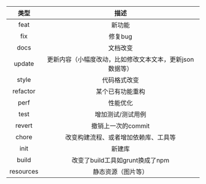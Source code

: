 |    类型     |               描述               |
|:---------:|:------------------------------:|
|   feat    |              新功能               | 
|    fix    |             修复bug              |  
|   docs    |              文档改变              | 
|  update   | 更新内容（小幅度改动，比如修改文本文本，更新json数据等） |
|   style   |             代码格式改变             |
| refactor  |            某个已有功能重构            | 
|   perf    |              性能优化              |
|   test    |           增加测试/测试用例            | 
|  revert   |          撤销上一次的commit          |
|   chore   |       改变构建流程、或者增加依赖库、工具等       | 
|   init    |              新建库               |
|   build   |     改变了build工具如grunt换成了npm     | 
| resources |           静态资源（图片等）            |
